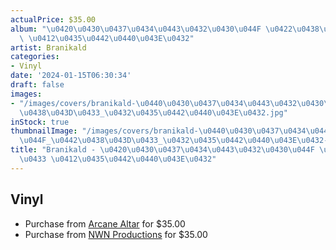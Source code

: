 ```yaml
---
actualPrice: $35.00
album: "\u0420\u0430\u0437\u0434\u0443\u0432\u0430\u044F \u0422\u0438\u043D\u0433\
  \ \u0412\u0435\u0442\u0440\u043E\u0432"
artist: Branikald
categories:
- Vinyl
date: '2024-01-15T06:30:34'
draft: false
images:
- "/images/covers/branikald-\u0440\u0430\u0437\u0434\u0443\u0432\u0430\u044F_\u0442\
  \u0438\u043D\u0433_\u0432\u0435\u0442\u0440\u043E\u0432.jpg"
inStock: true
thumbnailImage: "/images/covers/branikald-\u0440\u0430\u0437\u0434\u0443\u0432\u0430\
  \u044F_\u0442\u0438\u043D\u0433_\u0432\u0435\u0442\u0440\u043E\u0432-thumb.jpg"
title: "Branikald - \u0420\u0430\u0437\u0434\u0443\u0432\u0430\u044F \u0422\u0438\u043D\
  \u0433 \u0412\u0435\u0442\u0440\u043E\u0432"
---
```


## Vinyl
* Purchase from [Arcane Altar](https://arcanealtar.bigcartel.com/product/branikald-12-lp-1) for $35.00
* Purchase from [NWN Productions](http://shop.nwnprod.com/index.php?route=product/product&path=75&product_id=45382&sort=pd.name&order=ASC) for $35.00
